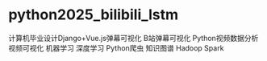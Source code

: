 # python2025_bilibili_lstm
计算机毕业设计Django+Vue.js弹幕可视化 B站弹幕可视化 Python视频数据分析 视频可视化 机器学习 深度学习 Python爬虫 知识图谱 Hadoop Spark
